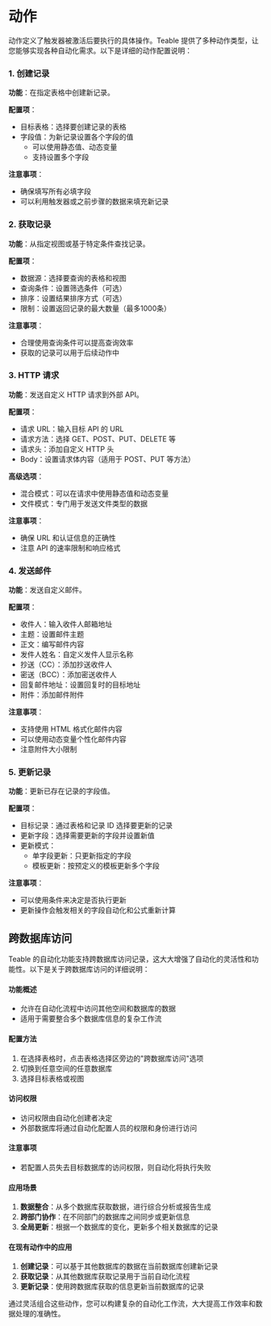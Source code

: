 # 动作

动作定义了触发器被激活后要执行的具体操作。Teable 提供了多种动作类型，让您能够实现各种自动化需求。以下是详细的动作配置说明：

### 1. 创建记录

**功能**：在指定表格中创建新记录。

**配置项**：

* 目标表格：选择要创建记录的表格
* 字段值：为新记录设置各个字段的值
  * 可以使用静态值、动态变量
  * 支持设置多个字段

**注意事项**：

* 确保填写所有必填字段
* 可以利用触发器或之前步骤的数据来填充新记录

### 2. 获取记录

**功能**：从指定视图或基于特定条件查找记录。

**配置项**：

* 数据源：选择要查询的表格和视图
* 查询条件：设置筛选条件（可选）
* 排序：设置结果排序方式（可选）
* 限制：设置返回记录的最大数量（最多1000条）

**注意事项**：

* 合理使用查询条件可以提高查询效率
* 获取的记录可以用于后续动作中

### 3. HTTP 请求

**功能**：发送自定义 HTTP 请求到外部 API。

**配置项**：

* 请求 URL：输入目标 API 的 URL
* 请求方法：选择 GET、POST、PUT、DELETE 等
* 请求头：添加自定义 HTTP 头
* Body：设置请求体内容（适用于 POST、PUT 等方法）

**高级选项**：

* 混合模式：可以在请求中使用静态值和动态变量
* 文件模式：专门用于发送文件类型的数据

**注意事项**：

* 确保 URL 和认证信息的正确性
* 注意 API 的速率限制和响应格式

### 4. 发送邮件

**功能**：发送自定义邮件。

**配置项**：

* 收件人：输入收件人邮箱地址
* 主题：设置邮件主题
* 正文：编写邮件内容
* 发件人姓名：自定义发件人显示名称
* 抄送（CC）：添加抄送收件人
* 密送（BCC）：添加密送收件人
* 回复邮件地址：设置回复时的目标地址
* 附件：添加邮件附件

**注意事项**：

* 支持使用 HTML 格式化邮件内容
* 可以使用动态变量个性化邮件内容
* 注意附件大小限制

### 5. 更新记录

**功能**：更新已存在记录的字段值。

**配置项**：

* 目标记录：通过表格和记录 ID 选择要更新的记录
* 更新字段：选择需要更新的字段并设置新值
* 更新模式：
  * 单字段更新：只更新指定的字段
  * 模板更新：按预定义的模板更新多个字段

**注意事项**：

* 可以使用条件来决定是否执行更新
* 更新操作会触发相关的字段自动化和公式重新计算

## 跨数据库访问

Teable 的自动化功能支持跨数据库访问记录，这大大增强了自动化的灵活性和功能性。以下是关于跨数据库访问的详细说明：

#### 功能概述

* 允许在自动化流程中访问其他空间和数据库的数据
* 适用于需要整合多个数据库信息的复杂工作流

#### 配置方法

1. 在选择表格时，点击表格选择区旁边的"跨数据库访问"选项
2. 切换到任意空间的任意数据库
3. 选择目标表格或视图

#### 访问权限

* 访问权限由自动化创建者决定
* 外部数据库将通过自动化配置人员的权限和身份进行访问

#### 注意事项

* 若配置人员失去目标数据库的访问权限，则自动化将执行失败

#### 应用场景

1. **数据整合**：从多个数据库获取数据，进行综合分析或报告生成
2. **跨部门协作**：在不同部门的数据库之间同步或更新信息
3. **全局更新**：根据一个数据库的变化，更新多个相关数据库的记录

#### 在现有动作中的应用

1. **创建记录**：可以基于其他数据库的数据在当前数据库创建新记录
2. **获取记录**：从其他数据库获取记录用于当前自动化流程
3. **更新记录**：使用跨数据库获取的信息更新当前数据库的记录



通过灵活组合这些动作，您可以构建复杂的自动化工作流，大大提高工作效率和数据处理的准确性。

